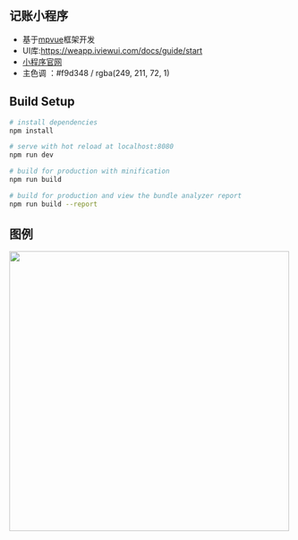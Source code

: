 ## 记账小程序

- 基于[mpvue](http://mpvue.com/mpvue/)框架开发
- UI库:https://weapp.iviewui.com/docs/guide/start
- [小程序官网](https://developers.weixin.qq.com/miniprogram/dev/)
- 主色调 ：#f9d348 / rgba(249, 211, 72, 1)

## Build Setup

``` bash
# install dependencies
npm install

# serve with hot reload at localhost:8080
npm run dev

# build for production with minification
npm run build

# build for production and view the bundle analyzer report
npm run build --report
```

## 图例
<img width="500" style="margin:0 auto" src="https://s1.ax1x.com/2018/09/21/inrGse.jpg"></img>
